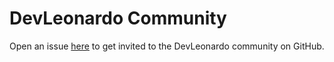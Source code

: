 # DevLeonardo Community

Open an issue [here](https://github.com/DevLeonardoCommunity/community/issues/new?assignees=&labels=invite-request&projects=&template=invite-request.yml&title=Invite+Request+for+%3Cusername%3E) to get invited to the DevLeonardo community on GitHub.
